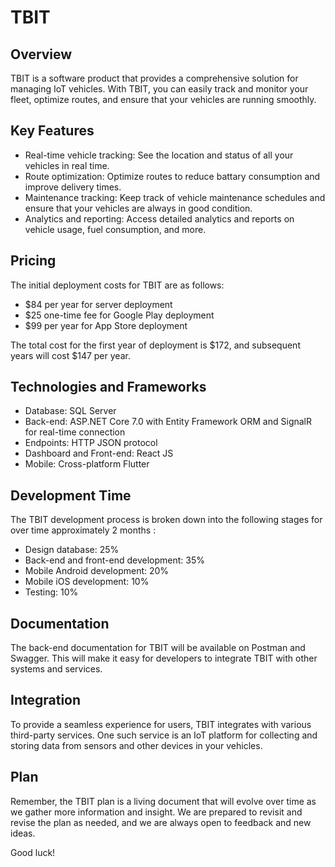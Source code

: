 # TBIT 

## Overview

TBIT is a software product that provides a comprehensive solution for managing IoT vehicles. With TBIT, you can easily track and monitor your fleet, optimize routes, and ensure that your vehicles are running smoothly.

## Key Features

- Real-time vehicle tracking: See the location and status of all your vehicles in real time.
- Route optimization: Optimize routes to reduce battary consumption and improve delivery times.
- Maintenance tracking: Keep track of vehicle maintenance schedules and ensure that your vehicles are always in good condition.
- Analytics and reporting: Access detailed analytics and reports on vehicle usage, fuel consumption, and more.

## Pricing

The initial deployment costs for TBIT are as follows:

- $84 per year for server deployment
- $25 one-time fee for Google Play deployment
- $99 per year for App Store deployment

The total cost for the first year of deployment is $172, and subsequent years will cost $147 per year.


## Technologies and Frameworks

- Database: SQL Server
- Back-end: ASP.NET Core 7.0 with Entity Framework ORM and SignalR for real-time connection
- Endpoints: HTTP JSON protocol
- Dashboard and Front-end: React JS
- Mobile: Cross-platform Flutter

## Development Time

The TBIT development process is broken down into the following stages for over time approximately 2 months :

- Design database: 25%
- Back-end and front-end development: 35%
- Mobile Android development: 20%
- Mobile iOS development: 10%
- Testing: 10%

## Documentation

The back-end documentation for TBIT will be available on Postman and Swagger. This will make it easy for developers to integrate TBIT with other systems and services.

## Integration

To provide a seamless experience for users, TBIT integrates with various third-party services. One such service is an IoT platform for collecting and storing data from sensors and other devices in your vehicles.

## Plan

Remember, the TBIT  plan is a living document that will evolve over time as we gather more information and insight. We are prepared to revisit and revise the plan as needed, and we are always open to feedback and new ideas.

Good luck!














